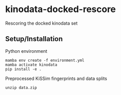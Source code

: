 # kinodata-docked-rescore
Rescoring the docked kinodata set

## Setup/Installation
Python environment
```
mamba env create -f environment.yml
mamba activate kinodata
pip install -e .
```
Preprocessed KiSSim fingerprints and data splits
```
unzip data.zip
```

